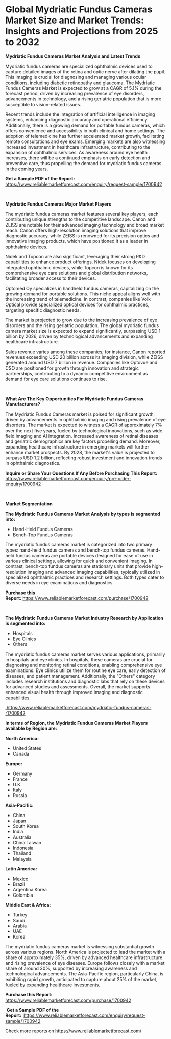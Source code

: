 <p><h1>Global Mydriatic Fundus Cameras Market Size and Market Trends: Insights and Projections from 2025 to 2032</h1></p><p><strong>Mydriatic Fundus Cameras Market Analysis and Latest Trends</strong></p>
<p><p>Mydriatic fundus cameras are specialized ophthalmic devices used to capture detailed images of the retina and optic nerve after dilating the pupil. This imaging is crucial for diagnosing and managing various ocular conditions, including diabetic retinopathy and glaucoma. The Mydriatic Fundus Cameras Market is expected to grow at a CAGR of 5.1% during the forecast period, driven by increasing prevalence of eye disorders, advancements in technology, and a rising geriatric population that is more susceptible to vision-related issues.</p><p>Recent trends include the integration of artificial intelligence in imaging systems, enhancing diagnostic accuracy and operational efficiency. Additionally, there is a growing demand for portable fundus cameras, which offers convenience and accessibility in both clinical and home settings. The adoption of telemedicine has further accelerated market growth, facilitating remote consultations and eye exams. Emerging markets are also witnessing increased investment in healthcare infrastructure, contributing to the expansion of ophthalmic services. As awareness around eye health increases, there will be a continued emphasis on early detection and preventive care, thus propelling the demand for mydriatic fundus cameras in the coming years.</p></p>
<p><strong>Get a Sample PDF of the Report:&nbsp;</strong> <a href="https://www.reliablemarketforecast.com/enquiry/request-sample/1700942?utm_campaign=2450&utm_medium=2&utm_source=Github&utm_content=ia&utm_term=27032025&utm_id=mydriatic-fundus-cameras">https://www.reliablemarketforecast.com/enquiry/request-sample/1700942</a></p>
<p>&nbsp;</p>
<p><strong>Mydriatic Fundus Cameras Major Market Players</strong></p>
<p><p>The mydriatic fundus cameras market features several key players, each contributing unique strengths to the competitive landscape. Canon and ZEISS are notable for their advanced imaging technology and broad market reach. Canon offers high-resolution imaging solutions that improve diagnostic accuracy, while ZEISS is renowned for its precision optics and innovative imaging products, which have positioned it as a leader in ophthalmic devices.</p><p>Nidek and Topcon are also significant, leveraging their strong R&D capabilities to enhance product offerings. Nidek focuses on developing integrated ophthalmic devices, while Topcon is known for its comprehensive eye care solutions and global distribution networks, facilitating broader access to their devices.</p><p>Optomed Oy specializes in handheld fundus cameras, capitalizing on the growing demand for portable solutions. This niche appeal aligns well with the increasing trend of telemedicine. In contrast, companies like Volk Optical provide specialized optical devices for ophthalmic practices, targeting specific diagnostic needs.</p><p>The market is projected to grow due to the increasing prevalence of eye disorders and the rising geriatric population. The global mydriatic fundus camera market size is expected to expand significantly, surpassing USD 1 billion by 2026, driven by technological advancements and expanding healthcare infrastructure.</p><p>Sales revenue varies among these companies; for instance, Canon reported revenues exceeding USD 20 billion across its imaging division, while ZEISS generated around USD 7 billion in revenue. Companies like Optovue and CSO are positioned for growth through innovation and strategic partnerships, contributing to a dynamic competitive environment as demand for eye care solutions continues to rise.</p></p>
<p>&nbsp;</p>
<p><strong>What Are The Key Opportunities For Mydriatic Fundus Cameras Manufacturers?</strong></p>
<p><p>The Mydriatic Fundus Cameras market is poised for significant growth, driven by advancements in ophthalmic imaging and rising prevalence of eye disorders. The market is expected to witness a CAGR of approximately 7% over the next five years, fueled by technological innovations, such as wide-field imaging and AI integration. Increased awareness of retinal diseases and geriatric demographics are key factors propelling demand. Moreover, expanding healthcare infrastructure in emerging markets will further enhance market prospects. By 2028, the market's value is projected to surpass USD 1.2 billion, reflecting robust investment and innovation trends in ophthalmic diagnostics.</p></p>
<p><strong>Inquire or Share Your Questions If Any Before Purchasing This Report:</strong> <a href="https://www.reliablemarketforecast.com/enquiry/pre-order-enquiry/1700942?utm_campaign=2450&utm_medium=2&utm_source=Github&utm_content=ia&utm_term=27032025&utm_id=mydriatic-fundus-cameras">https://www.reliablemarketforecast.com/enquiry/pre-order-enquiry/1700942</a></p>
<p>&nbsp;</p>
<p><strong>Market Segmentation</strong></p>
<p><strong>The Mydriatic Fundus Cameras Market Analysis by types is segmented into:</strong></p>
<p><ul><li>Hand-Held Fundus Cameras</li><li>Bench-Top Fundus Cameras</li></ul></p>
<p><p>The mydriatic fundus cameras market is categorized into two primary types: hand-held fundus cameras and bench-top fundus cameras. Hand-held fundus cameras are portable devices designed for ease of use in various clinical settings, allowing for quick and convenient imaging. In contrast, bench-top fundus cameras are stationary units that provide high-resolution imaging and advanced imaging capabilities, typically utilized in specialized ophthalmic practices and research settings. Both types cater to diverse needs in eye examinations and diagnostics.</p></p>
<p><strong>Purchase this Report:&nbsp;</strong><a href="https://www.reliablemarketforecast.com/purchase/1700942?utm_campaign=2450&utm_medium=2&utm_source=Github&utm_content=ia&utm_term=27032025&utm_id=mydriatic-fundus-cameras">https://www.reliablemarketforecast.com/purchase/1700942</a></p>
<p>&nbsp;</p>
<p><strong>The Mydriatic Fundus Cameras Market Industry Research by Application is segmented into:</strong></p>
<p><ul><li>Hospitals</li><li>Eye Clinics</li><li>Others</li></ul></p>
<p><p>The mydriatic fundus cameras market serves various applications, primarily in hospitals and eye clinics. In hospitals, these cameras are crucial for diagnosing and monitoring retinal conditions, enabling comprehensive eye examinations. Eye clinics utilize them for routine eye care, early detection of diseases, and patient management. Additionally, the "Others" category includes research institutions and diagnostic labs that rely on these devices for advanced studies and assessments. Overall, the market supports enhanced visual health through improved imaging and diagnostic capabilities.</p></p>
<p><a href="https://www.reliablemarketforecast.com/mydriatic-fundus-cameras-r1700942?utm_campaign=2450&utm_medium=2&utm_source=Github&utm_content=ia&utm_term=27032025&utm_id=mydriatic-fundus-cameras">&nbsp;https://www.reliablemarketforecast.com/mydriatic-fundus-cameras-r1700942</a></p>
<p><strong>In terms of Region, the Mydriatic Fundus Cameras Market Players available by Region are:</strong></p>
<p>
    <p> <strong> North America: </strong>
        <ul>
            <li>United States</li>
            <li>Canada</li>
        </ul>
        </p> 
    <p> <strong> Europe: </strong>
        <ul>
            <li>Germany</li>
            <li>France</li>
            <li>U.K.</li>
            <li>Italy</li>
            <li>Russia</li>
        </ul>
        </p> 
    <p> <strong> Asia-Pacific: </strong>
        <ul>
            <li>China</li>
            <li>Japan</li>
            <li>South Korea</li>
            <li>India</li>
            <li>Australia</li>
            <li>China Taiwan</li>
            <li>Indonesia</li>
            <li>Thailand</li>
            <li>Malaysia</li>
        </ul>
        </p> 
    <p> <strong> Latin America: </strong>
        <ul>
            <li>Mexico</li>
            <li>Brazil</li>
            <li>Argentina Korea</li>
            <li>Colombia</li>
        </ul>
        </p> 
    <p> <strong> Middle East & Africa: </strong>
        <ul>
            <li>Turkey</li>
            <li>Saudi</li>
            <li>Arabia</li>
            <li>UAE</li>
            <li>Korea</li>
        </ul>
    </p>
    </p>
<p><p>The mydriatic fundus cameras market is witnessing substantial growth across various regions. North America is projected to lead the market with a share of approximately 35%, driven by advanced healthcare infrastructure and rising prevalence of eye diseases. Europe follows closely with a market share of around 30%, supported by increasing awareness and technological advancements. The Asia-Pacific region, particularly China, is exhibiting rapid growth, anticipated to capture about 25% of the market, fueled by expanding healthcare investments.</p></p>
<p><strong>Purchase this Report: </strong><a href="https://www.reliablemarketforecast.com/purchase/1700942?utm_campaign=2450&utm_medium=2&utm_source=Github&utm_content=ia&utm_term=27032025&utm_id=mydriatic-fundus-cameras">https://www.reliablemarketforecast.com/purchase/1700942</a></p>
<p>&nbsp;<strong>Get a Sample PDF of the Report:&nbsp;&nbsp;</strong><a href="https://www.reliablemarketforecast.com/enquiry/request-sample/1700942?utm_campaign=2450&utm_medium=2&utm_source=Github&utm_content=ia&utm_term=27032025&utm_id=mydriatic-fundus-cameras">https://www.reliablemarketforecast.com/enquiry/request-sample/1700942</a></p>
<p><strong></strong></p>
<p>Check more reports on <a href="https://www.reliablemarketforecast.com/?utm_campaign=2450&utm_medium=2&utm_source=Github&utm_content=ia&utm_term=27032025&utm_id=mydriatic-fundus-cameras">https://www.reliablemarketforecast.com/</a></p>